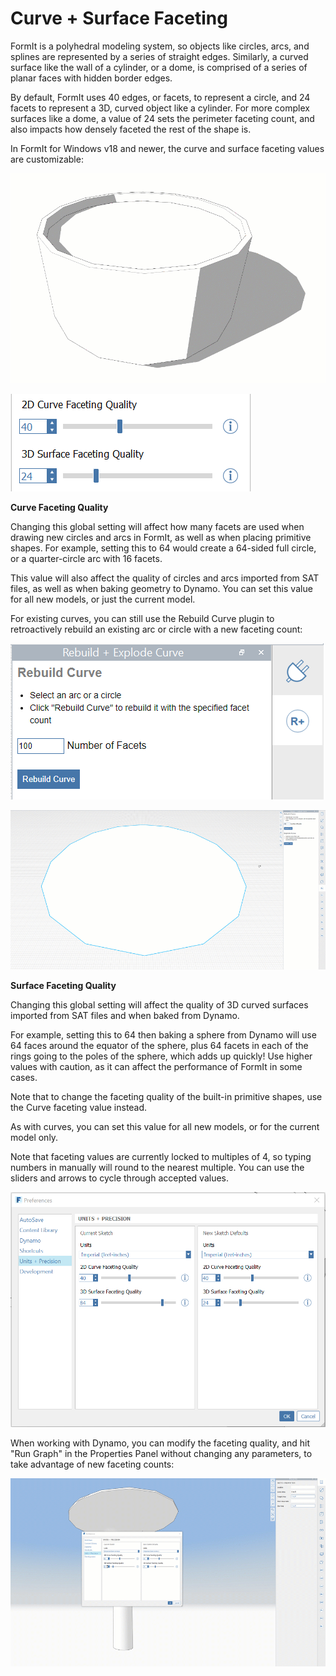 # Curve + Surface Faceting

FormIt is a polyhedral modeling system, so objects like circles, arcs, and splines are represented by a series of straight edges. Similarly, a curved surface like the wall of a cylinder, or a dome, is comprised of a series of planar faces with hidden border edges.

By default, FormIt uses 40 edges, or facets, to represent a circle, and 24 facets to represent a 3D, curved object like a cylinder. For more complex surfaces like a dome, a value of 24 sets the perimeter faceting count, and also impacts how densely faceted the rest of the shape is.

In FormIt for Windows v18 and newer, the curve and surface faceting values are customizable:

![](../.gitbook/assets/faceting_planter.gif)

![](../.gitbook/assets/faceting.png)

**Curve Faceting Quality**

Changing this global setting will affect how many facets are used when drawing new circles and arcs in FormIt, as well as when placing primitive shapes. For example, setting this to 64 would create a 64-sided full circle, or a quarter-circle arc with 16 facets.

This value will also affect the quality of circles and arcs imported from SAT files, as well as when baking geometry to Dynamo. You can set this value for all new models, or just the current model.

For existing curves, you can still use the Rebuild Curve plugin to retroactively rebuild an existing arc or circle with a new faceting count:

![](../.gitbook/assets/rebuild-curve.png)

![](../.gitbook/assets/faceting_rebuild-curve.gif)

**Surface Faceting Quality**

Changing this global setting will affect the quality of 3D curved surfaces imported from SAT files and when baked from Dynamo. 

For example, setting this to 64 then baking a sphere from Dynamo will use 64 faces around the equator of the sphere, plus 64 facets in each of the rings going to the poles of the sphere, which adds up quickly! Use higher values with caution, as it can affect the performance of FormIt in some cases.

Note that to change the faceting quality of the built-in primitive shapes, use the Curve faceting value instead.

As with curves, you can set this value for all new models, or for the current model only. 

Note that faceting values are currently locked to multiples of 4, so typing numbers in manually will round to the nearest multiple. You can use the sliders and arrows to cycle through accepted values.

![](../.gitbook/assets/units-+-precision.png)

When working with Dynamo, you can modify the faceting quality, and hit "Run Graph" in the Properties Panel without changing any parameters, to take advantage of new faceting counts:

![](../.gitbook/assets/faceting_column.gif)

